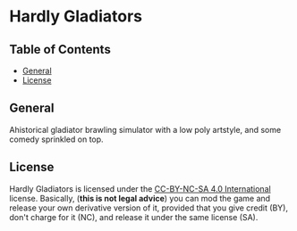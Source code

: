 Hardly Gladiators
=================

Table of Contents
-----------------
* [General](#general)
* [License](#license)

General
-------
Ahistorical gladiator brawling simulator with a low poly artstyle, and some comedy sprinkled on top.

License
-------
Hardly Gladiators is licensed under the [CC-BY-NC-SA 4.0 International][ccbyncsa] license. Basically, (**this is not legal advice**) you can mod the game and release your own derivative version of it, provided that you give credit (BY), don't charge for it (NC), and release it under the same license (SA).

[ccbyncsa]: https://creativecommons.org/licenses/by-nc-sa/4.0/